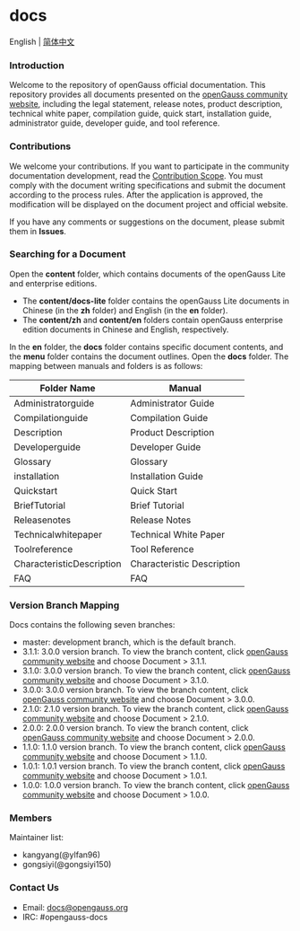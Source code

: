 # docs

English | [简体中文](./README.md)

### Introduction

Welcome to the repository of openGauss official documentation. This repository provides all documents presented on the [openGauss community website](https://opengauss.org/en/), including the legal statement, release notes, product description, technical white paper, compilation guide, quick start, installation guide, administrator guide, developer guide, and tool reference.

### Contributions

We welcome your contributions. If you want to participate in the community documentation development, read the [Contribution Scope](contribute/contribution-scope.md). You must comply with the document writing specifications and submit the document according to the process rules. After the application is approved, the modification will be displayed on the document project and official website.

If you have any comments or suggestions on the document, please submit them in **Issues**.

### Searching for a Document

Open the **content** folder, which contains documents of the openGauss Lite and enterprise editions.

- The **content/docs-lite** folder contains the openGauss Lite documents in Chinese (in the **zh** folder) and English (in the **en** folder).
- The **content/zh** and **content/en** folders contain openGauss enterprise edition documents in Chinese and English, respectively.

In the **en** folder, the **docs** folder contains specific document contents, and the **menu** folder contains the document outlines.
Open the **docs** folder. The mapping between manuals and folders is as follows:

| Folder Name              | Manual                    |
| -------------------------| --------------------------|
| Administratorguide       | Administrator Guide       |
| Compilationguide         | Compilation Guide         |
| Description              | Product Description       |
| Developerguide           | Developer Guide           |
| Glossary                 | Glossary                  |
| installation             | Installation Guide        |
| Quickstart               | Quick Start               |
| BriefTutorial | Brief Tutorial |
| Releasenotes             | Release Notes             |
| Technicalwhitepaper      | Technical White Paper     |
| Toolreference            | Tool Reference            |
| CharacteristicDescription| Characteristic Description|
| FAQ                      | FAQ|

### Version Branch Mapping

Docs contains the following seven branches:

- master: development branch, which is the default branch.
- 3.1.1: 3.0.0 version branch. To view the branch content, click [openGauss community website](https://opengauss.org/en/) and choose Document > 3.1.1.
- 3.1.0: 3.0.0 version branch. To view the branch content, click [openGauss community website](https://opengauss.org/en/) and choose Document > 3.1.0.
- 3.0.0: 3.0.0 version branch. To view the branch content, click [openGauss community website](https://opengauss.org/en/) and choose Document > 3.0.0.
- 2.1.0: 2.1.0 version branch. To view the branch content, click [openGauss community website](https://opengauss.org/en/) and choose Document > 2.1.0.
- 2.0.0: 2.0.0 version branch. To view the branch content, click [openGauss community website](https://opengauss.org/en/) and choose Document > 2.0.0.
- 1.1.0: 1.1.0 version branch. To view the branch content, click [openGauss community website](https://opengauss.org/en/) and choose Document > 1.1.0.
- 1.0.1: 1.0.1 version branch. To view the branch content, click [openGauss community website](https://opengauss.org/en/) and choose Document > 1.0.1.
- 1.0.0: 1.0.0 version branch. To view the branch content, click [openGauss community website](https://opengauss.org/en/) and choose Document > 1.0.0.

### Members

Maintainer list:

- kangyang(@ylfan96)
- gongsiyi(@gongsiyi150)

### Contact Us

- Email: [docs@opengauss.org](https://mailweb.opengauss.org/postorius/lists/docs.opengauss.org/)
- IRC: #opengauss-docs